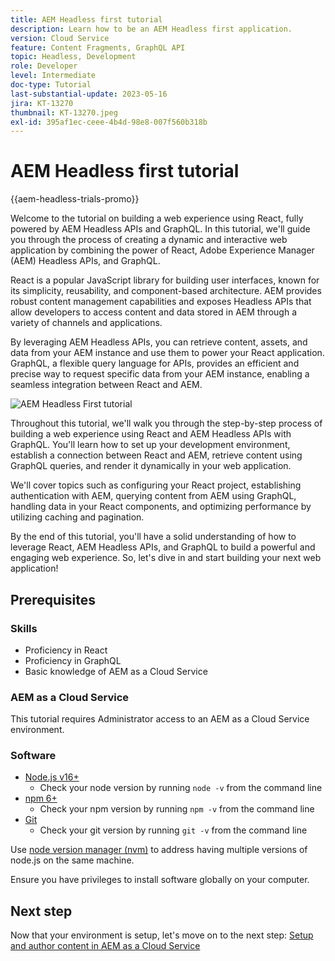 ```yaml
---
title: AEM Headless first tutorial
description: Learn how to be an AEM Headless first application.
version: Cloud Service
feature: Content Fragments, GraphQL API
topic: Headless, Development
role: Developer
level: Intermediate
doc-type: Tutorial
last-substantial-update: 2023-05-16
jira: KT-13270
thumbnail: KT-13270.jpeg
exl-id: 395af1ec-ceee-4b4d-98e8-007f560b318b
---
```

# AEM Headless first tutorial

{{aem-headless-trials-promo}}

Welcome to the tutorial on building a web experience using React, fully powered by AEM Headless APIs and GraphQL. In this tutorial, we'll guide you through the process of creating a dynamic and interactive web application by combining the power of React, Adobe Experience Manager (AEM) Headless APIs, and GraphQL.

React is a popular JavaScript library for building user interfaces, known for its simplicity, reusability, and component-based architecture. AEM provides robust content management capabilities and exposes Headless APIs that allow developers to access content and data stored in AEM through a variety of channels and applications.

By leveraging AEM Headless APIs, you can retrieve content, assets, and data from your AEM instance and use them to power your React application. GraphQL, a flexible query language for APIs, provides an efficient and precise way to request specific data from your AEM instance, enabling a seamless integration between React and AEM.

![AEM Headless First tutorial](./assets/overview/overview.png)

Throughout this tutorial, we'll walk you through the step-by-step process of building a web experience using React and AEM Headless APIs with GraphQL. You'll learn how to set up your development environment, establish a connection between React and AEM, retrieve content using GraphQL queries, and render it dynamically in your web application.

We'll cover topics such as configuring your React project, establishing authentication with AEM, querying content from AEM using GraphQL, handling data in your React components, and optimizing performance by utilizing caching and pagination.

By the end of this tutorial, you'll have a solid understanding of how to leverage React, AEM Headless APIs, and GraphQL to build a powerful and engaging web experience. So, let's dive in and start building your next web application!

## Prerequisites

### Skills

+ Proficiency in React
+ Proficiency in GraphQL
+ Basic knowledge of AEM as a Cloud Service

### AEM as a Cloud Service

This tutorial requires Administrator access to an AEM as a Cloud Service environment.

### Software

+   [Node.js v16+](https://nodejs.org/en/)
    + Check your node version by running `node -v` from the command line
+   [npm 6+](https://www.npmjs.com/)
    + Check your npm version by running `npm -v` from the command line
+   [Git](https://git-scm.com/) 
    + Check your git version by running `git -v` from the command line

Use [node version manager (nvm)](https://github.com/nvm-sh/nvm) to address having multiple versions of node.js on the same machine.

Ensure you have privileges to install software globally on your computer.

## Next step

Now that your environment is setup, let's move on to the next step: [Setup and author content in AEM as a Cloud Service](./1-content-modeling.md)
